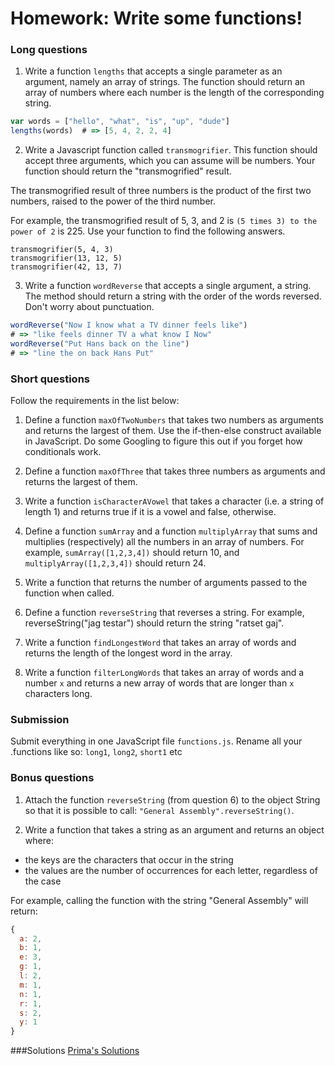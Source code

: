 # Homework: Write some functions!


### Long questions

1. Write a function `lengths` that accepts a single parameter as an argument, namely an array of strings. The function should return an array of numbers where each number is the length of the corresponding string.

  ```javascript
  var words = ["hello", "what", "is", "up", "dude"]
  lengths(words)  # => [5, 4, 2, 2, 4]
  ```

2. Write a Javascript function called `transmogrifier`. This function should accept three arguments, which you can assume will be numbers. Your function should return the "transmogrified" result.

  The transmogrified result of three numbers is the product of the first two numbers, raised to the power of the third number.

  For example, the transmogrified result of 5, 3, and 2 is `(5 times 3) to the power of 2` is 225. Use your function to find the following answers.

  ```
transmogrifier(5, 4, 3)
transmogrifier(13, 12, 5)
transmogrifier(42, 13, 7)
```

3. Write a function `wordReverse` that accepts a single argument, a string. The method should return a string with the order of the words reversed. Don't worry about punctuation.

  ```javascript
wordReverse("Now I know what a TV dinner feels like")
# => "like feels dinner TV a what know I Now"
wordReverse("Put Hans back on the line")
# => "line the on back Hans Put"
```

### Short questions

Follow the requirements in the list below:

1. Define a function `maxOfTwoNumbers` that takes two numbers as arguments and returns the largest of them. Use the if-then-else construct available in JavaScript. Do some Googling to figure this out if you forget how conditionals work.

2. Define a function `maxOfThree` that takes three numbers as arguments and returns the largest of them.

3. Write a function `isCharacterAVowel` that takes a character (i.e. a string of length 1) and returns true if it is a vowel and false, otherwise.

4. Define a function `sumArray` and a function `multiplyArray` that sums and multiplies (respectively) all the numbers in an array of numbers. For example, `sumArray([1,2,3,4])` should return 10, and `multiplyArray([1,2,3,4])` should return 24.

5. Write a function that returns the number of arguments passed to the function when called.

6. Define a function `reverseString` that reverses a string. For example, reverseString("jag testar") should return the string "ratset gaj".

7. Write a function `findLongestWord` that takes an array of words and returns the length of the longest word in the array.

8. Write a function `filterLongWords` that takes an array of words and a number `x` and returns a new array of words that are longer than `x` characters long.

### Submission

Submit everything in one JavaScript file `functions.js`. Rename all your .functions like so: `long1`, `long2`, `short1` etc

### Bonus questions

1. Attach the function `reverseString` (from question 6) to the object String so that it is possible to call: `"General Assembly".reverseString()`.

2. Write a function that takes a string as an argument and returns an object where:

  - the keys are the characters that occur in the string
  - the values are the number of occurrences for each letter, regardless of the case

  For example, calling the function with the string "General Assembly" will return:

  ```javascript
  {
    a: 2,
    b: 1,
    e: 3,
    g: 1,
    l: 2,
    m: 1,
    n: 1,
    r: 1,
    s: 2,
    y: 1
  }
  ```

###Solutions
[Prima's Solutions](https://gist.github.com/primaulia/926639eaf1d67f12d82dc06b9c47ff14)